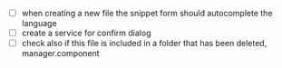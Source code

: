 - [ ] when creating a new file the snippet form should autocomplete the language
- [ ] create a service for confirm dialog
- [ ] check also if this file is included in a folder that has been deleted, manager.component
